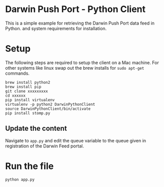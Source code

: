 # Darwin Push Port - Python Client

This is a simple example for retrieving the Darwin Push Port data feed in Python. and system requirements for installation.


# Setup
The following steps are required to setup the client on a Mac machine. For other systems like linux swap out the brew installs for `sudo apt-get ` commands.

    brew install python2
	brew install pip
	git clone xxxxxxxxx
	cd xxxxxx
	pip install virtualenv
	virtualenv -p python2 DarwinPythonClient
	source DarwinPythonClient/bin/activate
	pip install stomp.py

## Update the content

Navigate to `app.py` and edit the queue variable to the queue given in registration of the Darwin Feed portal.

# Run the file

	python app.py
